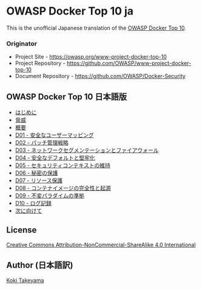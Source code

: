 # OWASP Docker Top 10 ja

This is the unofficial Japanese translation of the [OWASP Docker Top 10](https://github.com/OWASP/Docker-Security).

### Originator

- Project Site - <https://owasp.org/www-project-docker-top-10>
- Project Repository - <https://github.com/OWASP/www-project-docker-top-10>
- Document Repository - <https://github.com/OWASP/Docker-Security>

## OWASP Docker Top 10 日本語版

* [はじめに](Document-ja/000%20-%20Introduction.md)
* [脅威](Document-ja/001%20-%20Threats.md)
* [概要](Document-ja/D00%20-%20Overview.md)
* [D01 - 安全なユーザーマッピング](Document-ja/D01%20-%20Secure%20User%20Mapping.md)
* [D02 - パッチ管理戦略](Document-ja/D02%20-%20Patch%20Management%20Strategy.md)
* [D03 - ネットワークセグメンテーションとファイアウォール](Document-ja/D03%20-%20Network%20Segmentation%20and%20Firewalling.md)
* [D04 - 安全なデフォルトと堅牢化](Document-ja/D04%20-%20Secure%20Defaults%20and%20Hardening.md)
* [D05 - セキュリティコンテキストの維持](Document-ja/D05%20-%20Maintain%20Security%20Contexts.md)
* [D06 - 秘密の保護](Document-ja/D06%20-%20Protect%20Secrets.md)
* [D07 - リソース保護](Document-ja/D07%20-%20Resource%20Protection.md)
* [D08 - コンテナイメージの完全性と起源](Document-ja/D08%20-%20Container%20Image%20Integrity%20and%20Origin.md)
* [D09 - 不変パラダイムの準拠](Document-ja/D09%20-%20Follow%20Immutable%20Paradigm.md)
* [D10 - ログ記録](Document-ja/D10%20-%20Logging.md)
* [次に向けて](Document-ja/E11%20-%20What's%20Next?.md)

## License

[Creative Commons Attribution-NonCommercial-ShareAlike 4.0 International](https://creativecommons.org/licenses/by-nc-sa/4.0/)

## Author (日本語訳)

[Koki Takeyama](https://github.com/coky-t)
